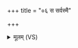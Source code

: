 +++
title = "०६ स सर्वस्मै"

+++
<details><summary>मूलम् (VS)</summary>

स सर्व॑स्मै॒ वि प॑श्यति॒ यच्च॑ प्रा॒णति॒ यच्च॒ न ॥
</details>